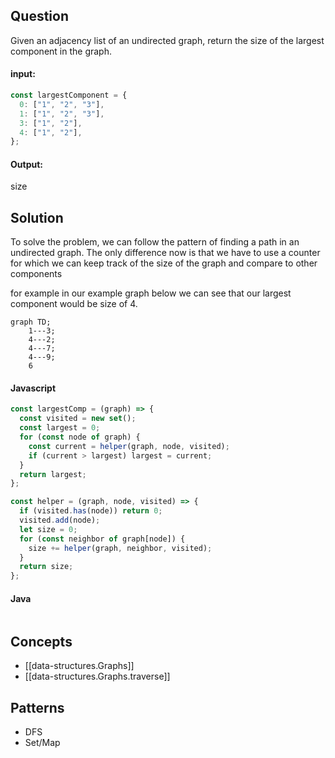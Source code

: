 
## Question

Given an adjacency list of an undirected graph, return the size of the largest component in the graph.

#### input:

```javascript
const largestComponent = {
  0: ["1", "2", "3"],
  1: ["1", "2", "3"],
  3: ["1", "2"],
  4: ["1", "2"],
};
```

#### Output:

size

## Solution

To solve the problem, we can follow the pattern of finding a path in an undirected graph. The only difference now is that we have to use a counter for which we can keep track of the size of the graph and compare to other components

for example in our example graph below we can see that our largest component would be size of 4.

```mermaid
graph TD;
    1---3;
    4---2;
    4---7;
    4---9;
    6

```

#### Javascript

```javascript
const largestComp = (graph) => {
  const visited = new set();
  const largest = 0;
  for (const node of graph) {
    const current = helper(graph, node, visited);
    if (current > largest) largest = current;
  }
  return largest;
};

const helper = (graph, node, visited) => {
  if (visited.has(node)) return 0;
  visited.add(node);
  let size = 0;
  for (const neighbor of graph[node]) {
    size += helper(graph, neighbor, visited);
  }
  return size;
};
```

#### Java

```java

```

## Concepts

- [[data-structures.Graphs]]
- [[data-structures.Graphs.traverse]]

## Patterns

- DFS
- Set/Map
